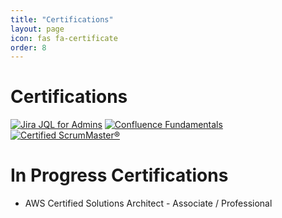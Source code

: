 ```yaml
---
title: "Certifications"
layout: page
icon: fas fa-certificate
order: 8
---
```


# Certifications

[![Jira JQL for Admins](https://cdn.exceedlms.com/uploads/certifications/badges/35397/large/uni-completioncertificate-badge.png?1742869147&Policy=eyJTdGF0ZW1lbnQiOlt7IlJlc291cmNlIjoiaHR0cHM6Ly9jZG4uZXhjZWVkbG1zLmNvbS91cGxvYWRzL2NlcnRpZmljYXRpb25zL2JhZGdlcy8zNTM5Ny9sYXJnZS91bmktY29tcGxldGlvbmNlcnRpZmljYXRlLWJhZGdlLnBuZz8xNzQyODY5MTQ3IiwiQ29uZGl0aW9uIjp7IkRhdGVMZXNzVGhhbiI6eyJBV1M6RXBvY2hUaW1lIjoxNzUwNzY0MzIxfX19XX0_&Signature=A9r-D7RtzTQ~ctBYnltfdSQKLQxzJgtT811HKACFkxe3KQpUYZrO6umfBoC5mqQjj2bvhWi1QKoRjBjsMhyxfaNUIlDpCHJur48ktOrBTsJOckVmXBOks2v6l1ifb274K4tb-HZDCPdjN129~i1H24HeuRKgjNn6NTdT9xnp2yoMdmK81NnObVvW47lf2pPHw1NQMAdYhGp4SNOO6XV2YS31tLEEXBNZFk7NLANv5wvurtyHUBHmDlgcLgwxp6I55VJ6aNDHzZUf1Sk8EYVyctOPIX4izZQ4otbxb61gFZr3krYE0sWZROtJTo9FBoHk4yREizki7lHyF1D8niEH3g__&Key-Pair-Id=APKAJINUZDMKZJI5I6DA)](https://university.atlassian.com/student/award/f3jfPHnycUwLCfi1KnEVPGWF)
[![Confluence Fundamentals](https://cdn.exceedlms.com/uploads/certifications/badges/28811/large/uni-credential-emblem-jirafundamentals__281_29.png?1625167569&Policy=eyJTdGF0ZW1lbnQiOlt7IlJlc291cmNlIjoiaHR0cHM6Ly9jZG4uZXhjZWVkbG1zLmNvbS91cGxvYWRzL2NlcnRpZmljYXRpb25zL2JhZGdlcy8yODgxMS9sYXJnZS91bmktY3JlZGVudGlhbC1lbWJsZW0tamlyYWZ1bmRhbWVudGFsc19fMjgxXzI5LnBuZz8xNjI1MTY3NTY5IiwiQ29uZGl0aW9uIjp7IkRhdGVMZXNzVGhhbiI6eyJBV1M6RXBvY2hUaW1lIjoxNzUwNzU4MDc5fX19XX0_&Signature=GMNCoQVNXpGQXNI7QQp6VUcTYW93eYFNL3083AHVQ6c0Mjr8ZAIhhRVkcI4pvTj4XWIEjmidPzQTDX4-Ai4uCbvpeLeth9iqnU2Mrf~rJYm4wTn2JWqQ2-ki5mEVTX6ppwjTCCVztO~2FNHhyZs3UmS64zC~92DSbvDO51tItVQocMYkO8ZCpbiUz6PoAQ15v-reHU6s6kIYvkQjALpNHt28Jejb9zsIpWt7ZWvH5mON3XuK3cUQzAkzG1ZT1GSMPkxtoiCayRn4ft~30FJfppj1APTnCXo4Laezr85-xxoeQHJ~4MQznxOUxpwEt7DIg40tCsCrQKhCKB~RHuoLIQ__&Key-Pair-Id=APKAJINUZDMKZJI5I6DA)](https://university.atlassian.com/student/award/zjVdvocwnjRX4wADVyKmvsXg)
[![Certified ScrumMaster®](https://bcert.me/bc/html/img/badges/generated/expired/badge-7227.png)](https://bcert.me/sjrwjcfti)


# In Progress Certifications


- AWS Certified Solutions Architect - Associate / Professional
